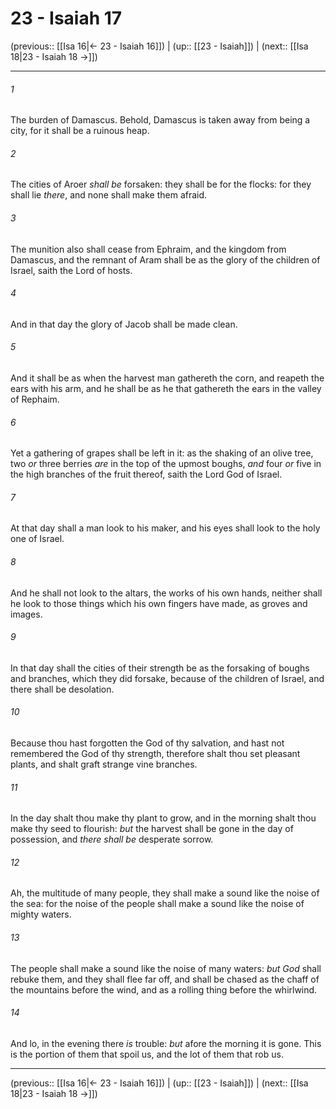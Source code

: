 # 23 - Isaiah 17

(previous:: [[Isa 16|← 23 - Isaiah 16]]) | (up:: [[23 - Isaiah]]) | (next:: [[Isa 18|23 - Isaiah 18 →]])

***


###### 1 
The burden of Damascus. Behold, Damascus is taken away from being a city, for it shall be a ruinous heap. 

###### 2 
The cities of Aroer _shall be_ forsaken: they shall be for the flocks: for they shall lie _there_, and none shall make them afraid. 

###### 3 
The munition also shall cease from Ephraim, and the kingdom from Damascus, and the remnant of Aram shall be as the glory of the children of Israel, saith the Lord of hosts. 

###### 4 
And in that day the glory of Jacob shall be made clean. 

###### 5 
And it shall be as when the harvest man gathereth the corn, and reapeth the ears with his arm, and he shall be as he that gathereth the ears in the valley of Rephaim. 

###### 6 
Yet a gathering of grapes shall be left in it: as the shaking of an olive tree, two _or_ three berries _are_ in the top of the upmost boughs, _and_ four _or_ five in the high branches of the fruit thereof, saith the Lord God of Israel. 

###### 7 
At that day shall a man look to his maker, and his eyes shall look to the holy one of Israel. 

###### 8 
And he shall not look to the altars, the works of his own hands, neither shall he look to those things which his own fingers have made, as groves and images. 

###### 9 
In that day shall the cities of their strength be as the forsaking of boughs and branches, which they did forsake, because of the children of Israel, and there shall be desolation. 

###### 10 
Because thou hast forgotten the God of thy salvation, and hast not remembered the God of thy strength, therefore shalt thou set pleasant plants, and shalt graft strange vine branches. 

###### 11 
In the day shalt thou make thy plant to grow, and in the morning shalt thou make thy seed to flourish: _but_ the harvest shall be gone in the day of possession, and _there shall be_ desperate sorrow. 

###### 12 
Ah, the multitude of many people, they shall make a sound like the noise of the sea: for the noise of the people shall make a sound like the noise of mighty waters. 

###### 13 
The people shall make a sound like the noise of many waters: _but God_ shall rebuke them, and they shall flee far off, and shall be chased as the chaff of the mountains before the wind, and as a rolling thing before the whirlwind. 

###### 14 
And lo, in the evening there _is_ trouble: _but_ afore the morning it is gone. This is the portion of them that spoil us, and the lot of them that rob us.

***

(previous:: [[Isa 16|← 23 - Isaiah 16]]) | (up:: [[23 - Isaiah]]) | (next:: [[Isa 18|23 - Isaiah 18 →]])
